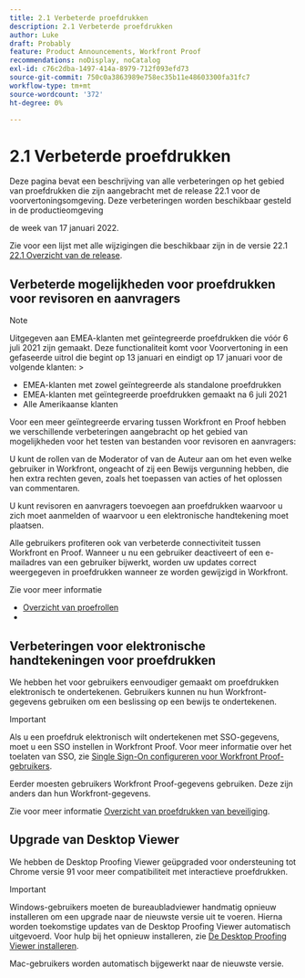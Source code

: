 ```yaml
---
title: 2.1 Verbeterde proefdrukken
description: 2.1 Verbeterde proefdrukken
author: Luke
draft: Probably
feature: Product Announcements, Workfront Proof
recommendations: noDisplay, noCatalog
exl-id: c76c2dba-1497-414a-8979-712f093efd73
source-git-commit: 750c0a3863989e758ec35b11e48603300fa31fc7
workflow-type: tm+mt
source-wordcount: '372'
ht-degree: 0%

---
```


# 2.1 Verbeterde proefdrukken

Deze pagina bevat een beschrijving van alle verbeteringen op het gebied van proefdrukken die zijn aangebracht met de release 22.1 voor de voorvertoningsomgeving. Deze verbeteringen worden beschikbaar gesteld in de productieomgeving

<!--
<MadCap:conditionalText data-mc-conditions="QuicksilverOrClassic.Draft mode">
in January 2022
</MadCap:conditionalText>
-->

de week van 17 januari 2022.

Zie voor een lijst met alle wijzigingen die beschikbaar zijn in de versie 22.1 [22.1 Overzicht van de release](../../../product-announcements/product-releases/22.1-release-activity/22-1-release-overview.md).

## Verbeterde mogelijkheden voor proefdrukken voor revisoren en aanvragers

>[!NOTE]
>
>Uitgegeven aan EMEA-klanten met geïntegreerde proefdrukken die vóór 6 juli 2021 zijn gemaakt. Deze functionaliteit komt voor Voorvertoning in een gefaseerde uitrol die begint op 13 januari en eindigt op 17 januari voor de volgende klanten: >
>* EMEA-klanten met zowel geïntegreerde als standalone proefdrukken
>* EMEA-klanten met geïntegreerde proefdrukken gemaakt na 6 juli 2021
>* Alle Amerikaanse klanten
>

Voor een meer geïntegreerde ervaring tussen Workfront en Proof hebben we verschillende verbeteringen aangebracht op het gebied van mogelijkheden voor het testen van bestanden voor revisoren en aanvragers:

U kunt de rollen van de Moderator of van de Auteur aan om het even welke gebruiker in Workfront, ongeacht of zij een Bewijs vergunning hebben, die hen extra rechten geven, zoals het toepassen van acties of het oplossen van commentaren.

U kunt revisoren en aanvragers toevoegen aan proefdrukken waarvoor u zich moet aanmelden of waarvoor u een elektronische handtekening moet plaatsen.

Alle gebruikers profiteren ook van verbeterde connectiviteit tussen Workfront en Proof. Wanneer u nu een gebruiker deactiveert of een e-mailadres van een gebruiker bijwerkt, worden uw updates correct weergegeven in proefdrukken wanneer ze worden gewijzigd in Workfront.

Zie voor meer informatie

* [Overzicht van proefrollen](../../../review-and-approve-work/proofing/proofing-overview/proof-roles.md)
*  

## Verbeteringen voor elektronische handtekeningen voor proefdrukken

We hebben het voor gebruikers eenvoudiger gemaakt om proefdrukken elektronisch te ondertekenen. Gebruikers kunnen nu hun Workfront-gegevens gebruiken om een beslissing op een bewijs te ondertekenen.

>[!IMPORTANT]
>
>Als u een proefdruk elektronisch wilt ondertekenen met SSO-gegevens, moet u een SSO instellen in Workfront Proof. Voor meer informatie over het toelaten van SSO, zie [Single Sign-On configureren voor Workfront Proof-gebruikers](../../../workfront-proof/wp-acct-admin/account-settings/configure-sso-for-wp-users.md).

Eerder moesten gebruikers Workfront Proof-gegevens gebruiken. Deze zijn anders dan hun Workfront-gegevens.

Zie voor meer informatie [Overzicht van proefdrukken van beveiliging](../../../review-and-approve-work/proofing/proofing-overview/proof-security-overview.md).

## Upgrade van Desktop Viewer

We hebben de Desktop Proofing Viewer geüpgraded voor ondersteuning tot Chrome versie 91 voor meer compatibiliteit met interactieve proefdrukken.

>[!IMPORTANT]
>
>Windows-gebruikers moeten de bureaubladviewer handmatig opnieuw installeren om een upgrade naar de nieuwste versie uit te voeren. Hierna worden toekomstige updates van de Desktop Proofing Viewer automatisch uitgevoerd. Voor hulp bij het opnieuw installeren, zie [De Desktop Proofing Viewer installeren](../../../review-and-approve-work/proofing/use-the-desktop-proofing-viewer/installing-desktop-proofing-viewer.md).

Mac-gebruikers worden automatisch bijgewerkt naar de nieuwste versie.
